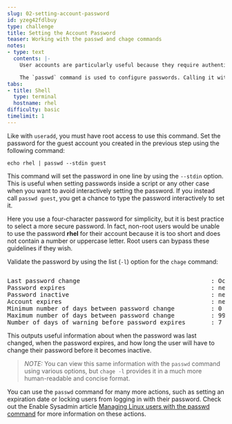 ```yaml
---
slug: 02-setting-account-password
id: yzeg42fdlbuy
type: challenge
title: Setting the Account Password
teaser: Working with the passwd and chage commands
notes:
- type: text
  contents: |-
    User accounts are particularly useful because they require authentication. Individuals must input a matching username and password to access a user account.

    The `passwd` command is used to configure passwords. Calling it with no arguments will default to changing the password for the account you are logged in as. With root permission, `passwd` can be called with a name of another user account to set their password.
tabs:
- title: Shell
  type: terminal
  hostname: rhel
difficulty: basic
timelimit: 1
---
```

Like with `useradd`, you must have root access to use this command. Set the password for the guest account you created in the previous step using the following command:

```
echo rhel | passwd --stdin guest
```

This command will set the password in one line by using the `--stdin` option. This is useful when setting passwords inside a script or any other case when you want to avoid interactively setting the password. If you instead call `passwd guest`, you get a chance to type the password interactively to set it.

Here you use a four-character password for simplicity, but it is best practice to select a more secure password. In fact, non-root users would be unable to use the password __rhel__ for their account because it is too short and does not contain a number or uppercase letter. Root users can bypass these guidelines if they wish.

Validate the password by using the list (`-l`) option for the `chage` command:

```chage -l guest
```

<pre class=file>
Last password change                                    : Oct 21, 2021
Password expires                                        : never
Password inactive                                       : never
Account expires                                         : never
Minimum number of days between password change          : 0
Maximum number of days between password change          : 99999
Number of days of warning before password expires       : 7
</pre>

This outputs useful information about when the password was last changed, when the password expires, and how long the user will have to change their password before it becomes inactive.

>_NOTE:_ You can view this same information with the `passwd` command using various options, but `chage -l` provides it in a much more human-readable and concise format.

You can use the `passwd` command for many more actions, such as setting an expiration date or locking users from logging in with their password. Check out the Enable Sysadmin article [Managing Linux users with the passwd command](https://www.redhat.com/sysadmin/managing-users-passwd) for more information on these actions.